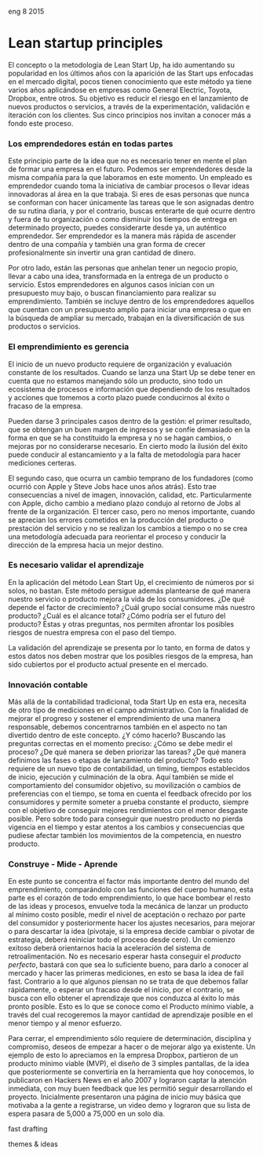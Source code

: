 <permalink>eng</permalink>
<month>8</month>
<year>2015</year>

# Lean startup principles

El concepto o la metodología de Lean Start Up, ha ido aumentando su popularidad en los últimos años con la aparición de las Start ups enfocadas en el mercado digital, pocos tienen conocimiento que este método ya tiene varios años aplicándose en empresas como General Electric, Toyota, Dropbox, entre otros. Su objetivo es reducir el riesgo en el lanzamiento de nuevos productos o servicios, a través de la experimentación, validación e iteración con los clientes. Sus cinco principios nos invitan a conocer más a fondo este proceso.

### Los emprendedores están en todas partes

Este principio parte de la idea que no es necesario tener en mente el plan de formar una
empresa en el futuro. Podemos ser emprendedores desde la misma compañía para la que
laboramos en este momento. Un empleado es emprendedor cuando toma la iniciativa de
cambiar procesos o llevar ideas innovadoras al área en la que trabaja. Si eres de esas
personas que nunca se conforman con hacer únicamente las tareas que le son asignadas
dentro de su rutina diaria, y por el contrario, buscas enterarte de qué ocurre dentro y
fuera de tu organización o como disminuir los tiempos de entrega en determinado
proyecto, puedes considerarte desde ya, un auténtico emprendedor. Ser emprendedor es
la manera más rápida de ascender dentro de una compañía y también una gran forma de
crecer profesionalmente sin invertir una gran cantidad de dinero.

Por otro lado, están las personas que anhelan tener un negocio propio, llevar a cabo una
idea, transformada en la entrega de un producto o servicio. Estos emprendedores en
algunos casos inician con un presupuesto muy bajo, o buscan financiamiento para realizar
su emprendimiento. También se incluye dentro de los emprendedores aquellos que
cuentan con un presupuesto amplio para iniciar una empresa o que en la búsqueda de
ampliar su mercado, trabajan en la diversificación de sus productos o servicios.

### El emprendimiento es gerencia

El inicio de un nuevo producto requiere de organización y evaluación constante de los
resultados. Cuando se lanza una Start Up se debe tener en cuenta que no estamos
manejando sólo un producto, sino todo un ecosistema de procesos e información que
dependiendo de los resultados y acciones que tomemos a corto plazo puede conducirnos
al éxito o fracaso de la empresa.

Pueden darse 3 principales casos dentro de la gestión: el primer resultado, que se
obtengan un buen margen de ingresos y se confíe demasiado en la forma en que se ha
constituido la empresa y no se hagan cambios, o mejoras por no considerarse necesario.
En cierto modo la ilusión del éxito puede conducir al estancamiento y a la falta de
metodología para hacer mediciones certeras.

El segundo caso, que ocurra un cambio temprano de los fundadores (como ocurrió con
Apple y Steve Jobs hace unos años atrás). Esto trae consecuencias a nivel de imagen,
innovación, calidad, etc. Particularmente con Apple, dicho cambio a mediano plazo
condujo al retorno de Jobs al frente de la organización.
El tercer caso, pero no menos importante, cuando se aprecian los errores cometidos en la
producción del producto o prestación del servicio y no se realizan los cambios a tiempo o
no se crea una metodología adecuada para reorientar el proceso y conducir la dirección
de la empresa hacia un mejor destino.

### Es necesario validar el aprendizaje

En la aplicación del método Lean Start Up, el crecimiento de números por si solos, no
bastan. Este método persigue además plantearse de qué manera nuestro servicio o
producto mejora la vida de los consumidores. ¿De qué depende el factor de crecimiento?
¿Cuál grupo social consume más nuestro producto? ¿Cuál es el alcance total? ¿Cómo
podría ser el futuro del producto? Estas y otras preguntas, nos permiten afrontar los
posibles riesgos de nuestra empresa con el paso del tiempo.

La validación del aprendizaje se presenta por lo tanto, en forma de datos y estos datos nos
deben mostrar que los posibles riesgos de la empresa, han sido cubiertos por el producto
actual presente en el mercado.

### Innovación contable

Más allá de la contabilidad tradicional, toda Start Up en esta era, necesita de otro tipo de
mediciones en el campo administrativo. Con la finalidad de mejorar el progreso y sostener
el emprendimiento de una manera responsable, debemos concentrarnos también en el
aspecto no tan divertido dentro de este concepto. ¿Y cómo hacerlo? Buscando las
preguntas correctas en el momento preciso: ¿Cómo se debe medir el proceso? ¿De qué
manera se deben priorizar las tareas? ¿De qué manera definimos las fases o etapas de
lanzamiento del producto? Todo esto requiere de un nuevo tipo de contabilidad, un
timing, tiempos establecidos de inicio, ejecución y culminación de la obra. Aquí también
se mide el comportamiento del consumidor objetivo, su movilización o cambios de
preferencias con el tiempo, se toma en cuenta el feedback ofrecido por los consumidores
y permite someter a prueba constante el producto, siempre con el objetivo de conseguir
mejores rendimientos con el menor desgaste posible. Pero sobre todo para conseguir que
nuestro producto no pierda vigencia en el tiempo y estar atentos a los cambios y
consecuencias que pudiese afectar también los movimientos de la competencia, en
nuestro producto.

### Construye - Mide - Aprende

En este punto se concentra el factor más importante dentro del mundo del
emprendimiento, comparándolo con las funciones del cuerpo humano, esta parte es el
corazón de todo emprendimiento, lo que hace bombear el resto de las ideas y procesos,
envuelve toda la mecánica de lanzar un producto al mínimo costo posible, medir el nivel
de aceptación o rechazo por parte del consumidor y posteriormente hacer los ajustes
necesarios, para mejorar o para descartar la idea (pivotaje, si la empresa decide cambiar o
pivotar de estrategia, deberá reiniciar todo el proceso desde cero). Un comienzo exitoso
deberá orientarnos hacia la aceleración del sistema de retroalimentación. No es necesario
esperar hasta conseguir el *producto perfecto*, bastará con que sea lo suficiente bueno,
para darlo a conocer al mercado y hacer las primeras mediciones, en esto se basa la idea
de fail fast. Contrario a lo que algunos piensan no se trata de que debemos fallar
rápidamente, o esperar un fracaso desde el inicio, por el contrario, se busca con ello
obtener el aprendizaje que nos conduzca al éxito lo más pronto posible. Esto es lo que se
conoce como el Producto mínimo viable, a través del cual recogeremos la mayor cantidad
de aprendizaje posible en el menor tiempo y al menor esfuerzo.

Para cerrar, el emprendimiento sólo requiere de determinación, disciplina y compromiso, deseos de empezar a hacer o de mejorar algo ya existente. Un ejemplo de esto lo apreciamos en la empresa Dropbox, partieron de un producto mínimo viable (MVP), el diseño de 3 simples pantallas, de la idea que posteriormente se convertiría en la herramienta que hoy conocemos, lo publicaron en Hackers News en el año 2007 y lograron captar la atención inmediata, con muy buen feedback que les permitió seguir desarrollando el proyecto. Inicialmente presentaron una página de inicio muy básica que motivaba a la gente a registrarse, un video demo y lograron que su lista de espera pasara de 5,000 a 75,000 en un solo día.

<hidden>fast drafting</hidden>

<hidden>themes & ideas</hidden>

